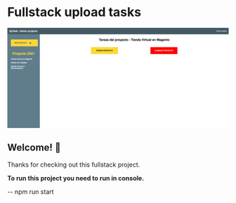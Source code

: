 # Fullstack upload tasks

![Captura de la app](./.readme-static/desktop-preview.png)

## Welcome! 👋

Thanks for checking out this fullstack project.

**To run this project you need to run in console.**

-- npm run start
